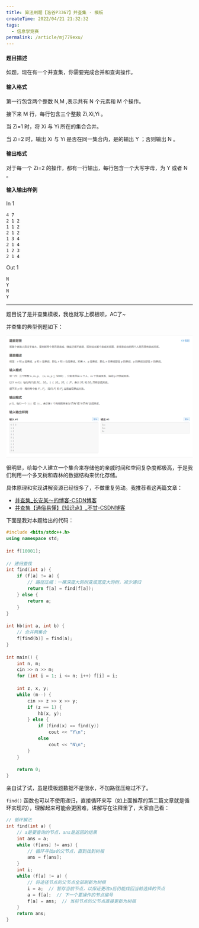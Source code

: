 ```yaml
---
title: 算法刷题【洛谷P3367】并查集 - 模板
createTime: 2022/04/21 21:32:32
tags:
  - 信息学竞赛
permalink: /article/mj779exu/
---
```


#### 题目描述

如题，现在有一个并查集，你需要完成合并和查询操作。

#### 输入格式

第一行包含两个整数 N,M ,表示共有 N 个元素和 M 个操作。

接下来 M 行，每行包含三个整数 Zi,Xi,Yi 。

当 Zi=1 时，将 Xi 与 Yi 所在的集合合并。

当 Zi=2 时，输出 Xi 与 Yi 是否在同一集合内，是的输出 Y ；否则输出 N 。

#### 输出格式

对于每一个 Zi=2 的操作，都有一行输出，每行包含一个大写字母，为 Y 或者 N 。

#### 输入输出样例

In 1

```text
4 7
2 1 2
1 1 2
2 1 2
1 3 4
2 1 4
1 2 3
2 1 4
```

Out 1

```text
N
Y
N
Y

```

---

题目说了是并查集模板，我也就写上模板呗，AC了~

并查集的典型例题如下：

![](../images/e48c6a8f5d0717dc737fdd44ad54b7fd.png)

很明显，给每个人建立一个集合来存储他的亲戚时间和空间复杂度都极高，于是我们利用一个多叉树和森林的数据结构来优化存储。

具体原理和实现讲解资源已经很多了，不做重复劳动。我推荐看这两篇文章：

- [并查集_长安某～的博客-CSDN博客](https://blog.csdn.net/weixin_44816732/article/details/112489321)
- [并查集【通俗易懂】【知识点】_不甘-CSDN博客](https://blog.csdn.net/tingtingyuan/article/details/81697698)

下面是我对本题给出的代码：

```cpp
#include <bits/stdc++.h>
using namespace std;

int f[10001];

// 递归查找
int find(int a) {
    if (f[a] != a) {
        // 路径压缩：一棵深度大的树变成宽度大的树，减少递归
        return f[a] = find(f[a]);
    } else {
        return a;
    }
}

int hb(int a, int b) {
    // 合并两集合
    f[find(b)] = find(a);
}

int main() {
    int n, m;
    cin >> n >> m;
    for (int i = 1; i <= n; i++) f[i] = i;

    int z, x, y;
    while (m--) {
        cin >> z >> x >> y;
        if (z == 1) {
            hb(x, y);
        } else {
            if (find(x) == find(y))
                cout << "Y\n";
            else
                cout << "N\n";
        }
    }

    return 0;
}
```

亲自试了试，虽是模板题数据不是很水，不加路径压缩过不了。

`find()` 函数也可以不使用递归，直接循环来写（如上面推荐的第二篇文章就是循环实现的），理解起来可能会更困难，讲解写在注释里了，大家自己看：

```cpp
// 循环解法
int find(int a) {
    // a是要查询的节点，ans是返回的结果
    int ans = a;
    while (f[ans] != ans) {
        // 循环寻找a的父节点，直到找到树根
        ans = f[ans];
    }
    int i;
    while (f[a] != a) {
        // 将途径节点的父节点全部刷新为树根
        i = a;  // 暂存当前节点，以保证更改a后仍能找回当前选择的节点
        a = f[a];  // 下一个要操作的节点编号
        f[a] = ans;  // 当前节点的父节点直接更新为树根
    }
    return ans;
}
```
